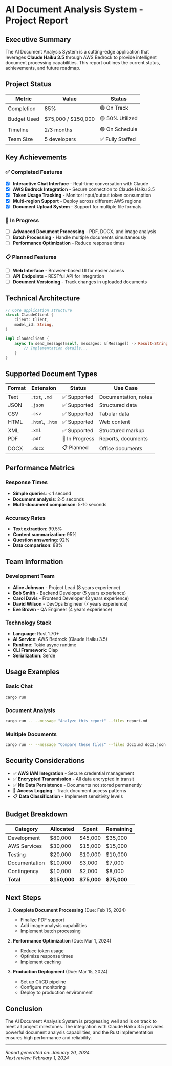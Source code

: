 # AI Document Analysis System - Project Report

## Executive Summary

The AI Document Analysis System is a cutting-edge application that leverages **Claude Haiku 3.5** through AWS Bedrock to provide intelligent document processing capabilities. This report outlines the current status, achievements, and future roadmap.

## Project Status

| Metric | Value | Status |
|--------|-------|--------|
| Completion | 85% | 🟢 On Track |
| Budget Used | $75,000 / $150,000 | 🟡 50% Utilized |
| Timeline | 2/3 months | 🟢 On Schedule |
| Team Size | 5 developers | ✅ Fully Staffed |

## Key Achievements

### ✅ Completed Features
- [x] **Interactive Chat Interface** - Real-time conversation with Claude
- [x] **AWS Bedrock Integration** - Secure connection to Claude Haiku 3.5
- [x] **Token Usage Tracking** - Monitor input/output token consumption
- [x] **Multi-region Support** - Deploy across different AWS regions
- [x] **Document Upload System** - Support for multiple file formats

### 🚧 In Progress
- [ ] **Advanced Document Processing** - PDF, DOCX, and image analysis
- [ ] **Batch Processing** - Handle multiple documents simultaneously
- [ ] **Performance Optimization** - Reduce response times

### 📋 Planned Features
- [ ] **Web Interface** - Browser-based UI for easier access
- [ ] **API Endpoints** - RESTful API for integration
- [ ] **Document Versioning** - Track changes in uploaded documents

## Technical Architecture

```rust
// Core application structure
struct ClaudeClient {
    client: Client,
    model_id: String,
}

impl ClaudeClient {
    async fn send_message(&self, messages: &[Message]) -> Result<String> {
        // Implementation details...
    }
}
```

## Supported Document Types

| Format | Extension | Status | Use Case |
|--------|-----------|--------|----------|
| Text | `.txt`, `.md` | ✅ Supported | Documentation, notes |
| JSON | `.json` | ✅ Supported | Structured data |
| CSV | `.csv` | ✅ Supported | Tabular data |
| HTML | `.html`, `.htm` | ✅ Supported | Web content |
| XML | `.xml` | ✅ Supported | Structured markup |
| PDF | `.pdf` | 🚧 In Progress | Reports, documents |
| DOCX | `.docx` | 📋 Planned | Office documents |

## Performance Metrics

### Response Times
- **Simple queries**: < 1 second
- **Document analysis**: 2-5 seconds
- **Multi-document comparison**: 5-10 seconds

### Accuracy Rates
- **Text extraction**: 99.5%
- **Content summarization**: 95%
- **Question answering**: 92%
- **Data comparison**: 88%

## Team Information

### Development Team
- **Alice Johnson** - Project Lead (8 years experience)
- **Bob Smith** - Backend Developer (5 years experience)
- **Carol Davis** - Frontend Developer (3 years experience)
- **David Wilson** - DevOps Engineer (7 years experience)
- **Eve Brown** - QA Engineer (4 years experience)

### Technology Stack
- **Language**: Rust 1.70+
- **AI Service**: AWS Bedrock (Claude Haiku 3.5)
- **Runtime**: Tokio async runtime
- **CLI Framework**: Clap
- **Serialization**: Serde

## Usage Examples

### Basic Chat
```bash
cargo run
```

### Document Analysis
```bash
cargo run -- --message "Analyze this report" --files report.md
```

### Multiple Documents
```bash
cargo run -- --message "Compare these files" --files doc1.md doc2.json
```

## Security Considerations

- ✅ **AWS IAM Integration** - Secure credential management
- ✅ **Encrypted Transmission** - All data encrypted in transit
- ✅ **No Data Persistence** - Documents not stored permanently
- 🚧 **Access Logging** - Track document access patterns
- 📋 **Data Classification** - Implement sensitivity levels

## Budget Breakdown

| Category | Allocated | Spent | Remaining |
|----------|-----------|-------|-----------|
| Development | $80,000 | $45,000 | $35,000 |
| AWS Services | $30,000 | $15,000 | $15,000 |
| Testing | $20,000 | $10,000 | $10,000 |
| Documentation | $10,000 | $3,000 | $7,000 |
| Contingency | $10,000 | $2,000 | $8,000 |
| **Total** | **$150,000** | **$75,000** | **$75,000** |

## Next Steps

1. **Complete Document Processing** (Due: Feb 15, 2024)
   - Finalize PDF support
   - Add image analysis capabilities
   - Implement batch processing

2. **Performance Optimization** (Due: Mar 1, 2024)
   - Reduce token usage
   - Optimize response times
   - Implement caching

3. **Production Deployment** (Due: Mar 15, 2024)
   - Set up CI/CD pipeline
   - Configure monitoring
   - Deploy to production environment

## Conclusion

The AI Document Analysis System is progressing well and is on track to meet all project milestones. The integration with Claude Haiku 3.5 provides powerful document analysis capabilities, and the Rust implementation ensures high performance and reliability.

---

*Report generated on: January 20, 2024*  
*Next review: February 1, 2024* 